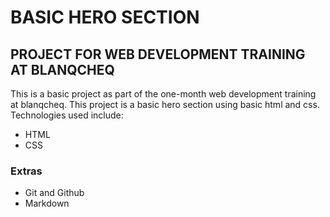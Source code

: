 # BASIC HERO SECTION
## PROJECT FOR WEB DEVELOPMENT TRAINING AT BLANQCHEQ

This is a basic project as part of the one-month web development training at blanqcheq. This project is a basic hero section using basic html and css. Technologies used include:

- HTML
- CSS
### Extras
- Git and Github
- Markdown